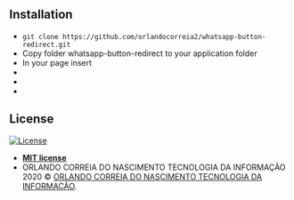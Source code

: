 ## Installation

- `git clone https://github.com/orlandocorreia2/whatsapp-button-redirect.git`
- Copy folder whatsapp-button-redirect to your application folder
- In your page insert
- <link rel="stylesheet" href="./whatsapp-button-redirect/dist/css/styles.css" />
- <script src="./whatsapp-button-redirect/dist/js/scripts.js"></script>
- <script>
    whatsBtnConfig = {
      ...whatsBtnConfig,
      phone: "5511948108855",
      path: "./whatsapp-button-redirect",
      logo:
        "https://orlandocorreia2.github.io/Site-Higienesp/assets/images/logo2-higienesp.png",
      companyName: "Higienesp",
      message: "Ola tudo bem",
      typingHint: "typing...",
      text: "Quero fazer um orcamento",
    };
  </script>

## License

[![License](http://img.shields.io/:license-mit-blue.svg?style=flat-square)](http://badges.mit-license.org)

- **[MIT license](https://mit-license.org/)**
- ORLANDO CORREIA DO NASCIMENTO TECNOLOGIA DA INFORMAÇÃO 2020 © <a href="javascript:;" target="_blank">ORLANDO CORREIA DO NASCIMENTO TECNOLOGIA DA INFORMAÇÃO</a>.

